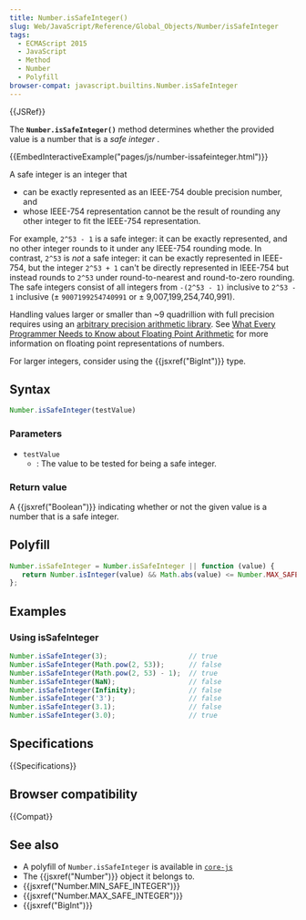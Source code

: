 ```yaml
---
title: Number.isSafeInteger()
slug: Web/JavaScript/Reference/Global_Objects/Number/isSafeInteger
tags:
  - ECMAScript 2015
  - JavaScript
  - Method
  - Number
  - Polyfill
browser-compat: javascript.builtins.Number.isSafeInteger
---
```

{{JSRef}}

The **`Number.isSafeInteger()`** method determines whether the provided value is
a number that is a <dfn>safe integer</dfn> .

{{EmbedInteractiveExample("pages/js/number-issafeinteger.html")}}

A safe integer is an integer that

*   can be exactly represented as an IEEE-754 double precision number, and
*   whose IEEE-754 representation cannot be the result of rounding any other
    integer to fit the IEEE-754 representation.

For example, `2^53 - 1` is a safe integer: it can be exactly represented, and no
other integer rounds to it under any IEEE-754 rounding mode. In contrast, `2^53`
is *not* a safe integer: it can be exactly represented in IEEE-754, but the
integer `2^53 + 1` can't be directly represented in IEEE-754 but instead rounds
to `2^53` under round-to-nearest and round-to-zero rounding. The safe integers
consist of all integers from `-(2^53 - 1)` inclusive to `2^53 - 1` inclusive (±
`9007199254740991` or ± 9,007,199,254,740,991).

Handling values larger or smaller than ~9 quadrillion with full precision
requires using an
[arbitrary precision arithmetic library](https://en.wikipedia.org/wiki/Arbitrary-precision_arithmetic).
See
[What Every Programmer Needs to Know about Floating Point Arithmetic](http://floating-point-gui.de/)
for more information on floating point representations of numbers.

For larger integers, consider using the {{jsxref("BigInt")}} type.

## Syntax

```js
Number.isSafeInteger(testValue)
```

### Parameters

*   `testValue`
    *   : The value to be tested for being a safe integer.

### Return value

A {{jsxref("Boolean")}} indicating whether or not the given value is a
number that is a safe integer.

## Polyfill

```js
Number.isSafeInteger = Number.isSafeInteger || function (value) {
   return Number.isInteger(value) && Math.abs(value) <= Number.MAX_SAFE_INTEGER;
};
```

## Examples

### Using isSafeInteger

```js
Number.isSafeInteger(3);                    // true
Number.isSafeInteger(Math.pow(2, 53));      // false
Number.isSafeInteger(Math.pow(2, 53) - 1);  // true
Number.isSafeInteger(NaN);                  // false
Number.isSafeInteger(Infinity);             // false
Number.isSafeInteger('3');                  // false
Number.isSafeInteger(3.1);                  // false
Number.isSafeInteger(3.0);                  // true
```

## Specifications

{{Specifications}}

## Browser compatibility

{{Compat}}

## See also

*   A polyfill of `Number.isSafeInteger` is available in
    [`core-js`](https://github.com/zloirock/core-js#ecmascript-number)
*   The {{jsxref("Number")}} object it belongs to.
*   {{jsxref("Number.MIN_SAFE_INTEGER")}}
*   {{jsxref("Number.MAX_SAFE_INTEGER")}}
*   {{jsxref("BigInt")}}
